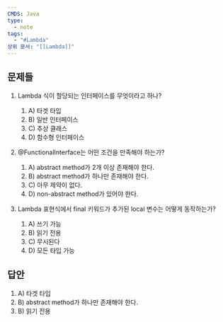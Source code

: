 ```yaml
---
CMDS: Java
type:
  - note
tags:
  - "#Lambda"
상위 문서: "[[Lambda]]"
---
```

## 문제들

1. Lambda 식이 할당되는 인터페이스를 무엇이라고 하나?
	1. A) 타겟 타입
	2. B) 일반 인터페이스
	3. C) 추상 클래스
	4. D) 함수형 인터페이스

2. @FunctionalInterface는 어떤 조건을 만족해야 하는가?
	1. A) abstract method가 2개 이상 존재해야 한다.
	2. B) abstract method가 하나만 존재해야 한다.
	3. C) 아무 제약이 없다.
	4. D) non-abstract method가 있어야 한다.

3. Lambda 표현식에서 final 키워드가 추가된 local 변수는 어떻게 동작하는가?
	1. A) 쓰기 가능
	2. B) 읽기 전용
	3. C) 무시된다
	4. D) 모든 타입 가능

## 답안
1. A) 타겟 타입  
2. B) abstract method가 하나만 존재해야 한다.  
3. B) 읽기 전용  
